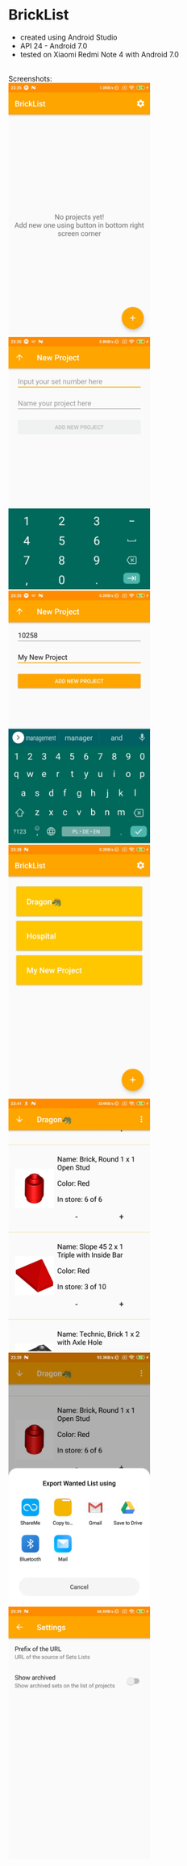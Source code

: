 # BrickList
- created using Android Studio<br>
- API 24 - Android 7.0<br>
- tested on Xiaomi Redmi Note 4 with Android 7.0<br>
<br>
Screenshots: <br>
<span>
  <img height="500" src="screenshots/Screenshot_2020-05-20-23-35-14-762_com.kubadesing.bricklist.jpg">
  <img height="500" src="screenshots/Screenshot_2020-05-20-23-35-25-528_com.kubadesing.bricklist.jpg">
  <img height="500" src="screenshots/Screenshot_2020-05-20-23-35-59-085_com.kubadesing.bricklist.jpg">
  <img height="500" src="screenshots/Screenshot_2020-05-20-23-38-32-737_com.kubadesing.bricklist.jpg">
  <img height="500" src="screenshots/Screenshot_2020-05-20-23-41-11-615_com.kubadesing.bricklist.jpg">
  <img height="500" src="screenshots/Screenshot_2020-05-20-23-39-03-240_android.jpg">
  <img height="500" src="screenshots/Screenshot_2020-05-20-23-39-14-039_com.kubadesing.bricklist.jpg">
</span>
